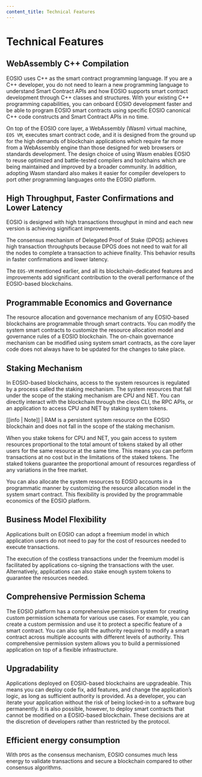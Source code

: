 ```yaml
---
content_title: Technical Features
---
```


# Technical Features

## WebAssembly C++ Compilation

EOSIO uses C++ as the smart contract programming language. If you are a C++ developer, you do not need to learn a new programming language to understand Smart Contract APIs and how EOSIO supports smart contract development through C++ classes and structures. With your existing C++ programming capabilities, you can onboard EOSIO development faster and be able to program EOSIO smart contracts using specific EOSIO canonical C++ code constructs and Smart Contract APIs in no time.

On top of the EOSIO core layer, a WebAssembly \(Wasm\) virtual machine, `EOS VM`, executes smart contract code, and it is designed from the ground up for the high demands of blockchain applications which require far more from a WebAssembly engine than those designed for web browsers or standards development. The design choice of using Wasm enables EOSIO to reuse optimized and battle-tested compilers and toolchains which are being maintained and improved by a broader community. In addition, adopting Wasm standard also makes it easier for compiler developers to port other programming languages onto the EOSIO platform.

## High Throughput, Faster Confirmations and Lower Latency

EOSIO is designed with high transactions throughput in mind and each new version is achieving significant improvements.

The consensus mechanism of Delegated Proof of Stake \(DPOS\) achieves high transaction throughputs because DPOS does not need to wait for all the nodes to complete a transaction to achieve finality. This behavior results in faster confirmations and lower latency.

The `EOS-VM` mentioned earlier, and all its blockchain-dedicated features and improvements add significant contribution to the overall performance of the EOSIO-based blockchains.

## Programmable Economics and Governance

The resource allocation and governance mechanism of any EOSIO-based blockchains are programmable through smart contracts. You can modify the system smart contracts to customize the resource allocation model and governance rules of a EOSIO blockchain. The on-chain governance mechanism can be modified using system smart contracts, as the core layer code does not always have to be updated for the changes to take place.

## Staking Mechanism

In EOSIO-based blockchains, access to the system resources is regulated by a process called the staking mechanism. The system resources that fall under the scope of the staking mechanism are CPU and NET. You can directly interact with the blockchain through the cleos CLI, the RPC APIs, or an application to access CPU and NET by staking system tokens.

\[\[info \| Note\]\] \| RAM is a persistent system resource on the EOSIO blockchain and does not fall in the scope of the staking mechanism.

When you stake tokens for CPU and NET, you gain access to system resources proportional to the total amount of tokens staked by all other users for the same resource at the same time. This means you can perform transactions at no cost but in the limitations of the staked tokens. The staked tokens guarantee the proportional amount of resources regardless of any variations in the free market.

You can also allocate the system resources to EOSIO accounts in a programmatic manner by customizing the resource allocation model in the system smart contract. This flexibility is provided by the programmable economics of the EOSIO platform.

## Business Model Flexibility

Applications built on EOSIO can adopt a freemium model in which application users do not need to pay for the cost of resources needed to execute transactions.

The execution of the costless transactions under the freemium model is facilitated by applications co-signing the transactions with the user. Alternatively, applications can also stake enough system tokens to guarantee the resources needed.

## Comprehensive Permission Schema

The EOSIO platform has a comprehensive permission system for creating custom permission schemata for various use cases. For example, you can create a custom permission and use it to protect a specific feature of a smart contract. You can also split the authority required to modify a smart contract across multiple accounts with different levels of authority. This comprehensive permission system allows you to build a permissioned application on top of a flexible infrastructure.

## Upgradability

Applications deployed on EOSIO-based blockchains are upgradeable. This means you can deploy code fix, add features, and change the application’s logic, as long as sufficient authority is provided. As a developer, you can iterate your application without the risk of being locked-in to a software bug permanently. It is also possible, however, to deploy smart contracts that cannot be modified on a EOSIO-based blockchain. These decisions are at the discretion of developers rather than restricted by the protocol.

## Efficient energy consumption

With `DPOS` as the consensus mechanism, EOSIO consumes much less energy to validate transactions and secure a blockchain compared to other consensus algorithms.

